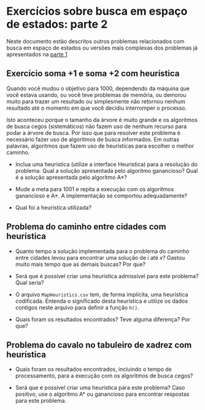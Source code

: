 # Exercícios sobre busca em espaço de estados: parte 2

Neste documento estão descritos outros problemas relacionados com busca em espaço de estados 
ou versões mais complexas dos 
problemas já apresentados na [parte 1](./implementacoes_busca_parte1.md)

## Exercício soma +1 e soma +2 com heurística

Quando você mudou o objetivo para 1000, dependendo da máquina que você estava usando, ou você teve problemas de memória,
ou demorou muito para trazer um resultado ou simplesmente não retornou nenhum resultado até o momento em que você decidiu 
interromper o processo. 

Isto aconteceu porque o tamanho da árvore é muito grande e os algoritmos de busca cegos (sistemáticos) não fazem uso de nenhum
recurso para podar a árvore de busca. Por isso que para resolver este problema é necessário fazer uso de algoritmos de busca
informados. Em outras palavras, algoritmos que fazem uso de heurísticas para escolher o melhor caminho.

* Inclua uma heurística (utilize a interface Heuristica) para a resolução do
problema. Qual a solução apresentada pelo algoritmo ganancioso? Qual é a solução apresentada pelo algoritmo A*?

* Mude a meta para 1001 e repita a execução com os algoritmos ganancioso e A*. A implementação se comportou adequadamente?

* Qual foi a heurística utilizada?

## Problema do caminho entre cidades com heurística

* Quanto tempo a solução implementada para o problema do caminho entre cidades levou para encontrar uma
solução de *i* até *x*? Gastou muito mais tempo que as demais buscas? Por que?

* Será que é possível criar uma heurística admissível para este problema? Qual seria?

* O arquivo `MapHeuristics.csv` tem, de forma implícita, uma heurística codificada. Entenda o significado desta 
heurística e utilize os dados contigos neste arquivo para definir a função `h()`. 

* Quais foram os resultados encontrados? Teve alguma diferença? Por que?

## Problema do cavalo no tabuleiro de xadrez com heurística

* Quais foram os resultados encontrados, incluindo o tempo de processamento, para a 
execução com os algoritmos de busca cegos?

* Será que é possível criar uma heurística para este problema? Caso positivo, use o algoritmo A* ou ganancioso para encontrar 
respostas para este problema. 